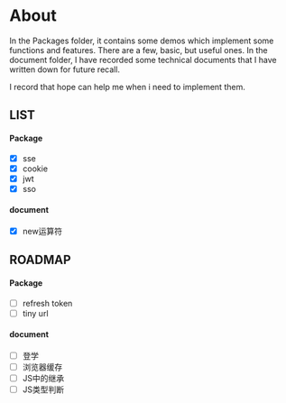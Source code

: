 # About
In the Packages folder, it contains some demos which implement some functions and features. There are a few, basic, but useful ones.
In the document folder, I have recorded some technical documents that I have written down for future recall.

I record that hope can help me when i need to implement them.

## LIST
#### Package
- [x] sse
- [x] cookie
- [x] jwt
- [x] sso

#### document
- [x] new运算符

## ROADMAP
#### Package
- [ ] refresh token
- [ ] tiny url

#### document
- [ ] 登学
- [ ] 浏览器缓存
- [ ] JS中的继承
- [ ] JS类型判断